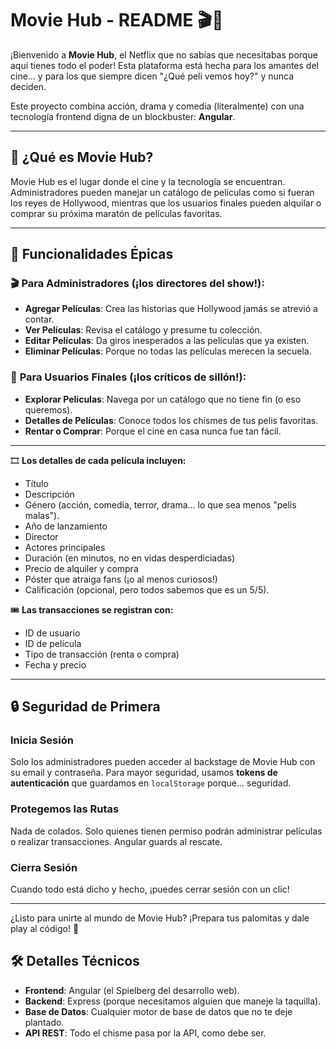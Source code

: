 # Movie Hub - README 🎬🍿  

¡Bienvenido a **Movie Hub**, el Netflix que no sabías que necesitabas porque aquí tienes todo el poder! Esta plataforma está hecha para los amantes del cine... y para los que siempre dicen "¿Qué peli vemos hoy?" y nunca deciden.  

Este proyecto combina acción, drama y comedia (literalmente) con una tecnología frontend digna de un blockbuster: **Angular**.  

---

## 🌟 ¿Qué es Movie Hub?  

Movie Hub es el lugar donde el cine y la tecnología se encuentran. Administradores pueden manejar un catálogo de películas como si fueran los reyes de Hollywood, mientras que los usuarios finales pueden alquilar o comprar su próxima maratón de películas favoritas.  

---

## 🎥 Funcionalidades Épicas  

### 🎬 **Para Administradores (¡los directores del show!):**  
- **Agregar Películas**: Crea las historias que Hollywood jamás se atrevió a contar.  
- **Ver Películas**: Revisa el catálogo y presume tu colección.  
- **Editar Películas**: Da giros inesperados a las películas que ya existen.  
- **Eliminar Películas**: Porque no todas las películas merecen la secuela.  


### 🍿 **Para Usuarios Finales (¡los críticos de sillón!):**  
- **Explorar Películas**: Navega por un catálogo que no tiene fin (o eso queremos).  
- **Detalles de Películas**: Conoce todos los chismes de tus pelis favoritas.  
- **Rentar o Comprar**: Porque el cine en casa nunca fue tan fácil.  

---

🎞 **Los detalles de cada película incluyen:**  
- Título  
- Descripción  
- Género (acción, comedia, terror, drama... lo que sea menos "pelis malas").  
- Año de lanzamiento  
- Director  
- Actores principales  
- Duración (en minutos, no en vidas desperdiciadas)  
- Precio de alquiler y compra  
- Póster que atraiga fans (¡o al menos curiosos!)  
- Calificación (opcional, pero todos sabemos que es un 5/5).  


🎟️ **Las transacciones se registran con:**  
- ID de usuario  
- ID de película  
- Tipo de transacción (renta o compra)  
- Fecha y precio  

---

## 🔒 Seguridad de Primera  

### Inicia Sesión  
Solo los administradores pueden acceder al backstage de Movie Hub con su email y contraseña. Para mayor seguridad, usamos **tokens de autenticación** que guardamos en `localStorage` porque... seguridad.  

### Protegemos las Rutas  
Nada de colados. Solo quienes tienen permiso podrán administrar películas o realizar transacciones. Angular guards al rescate.  

### Cierra Sesión  
Cuando todo está dicho y hecho, ¡puedes cerrar sesión con un clic!  

---

¿Listo para unirte al mundo de Movie Hub? ¡Prepara tus palomitas y dale play al código! 🍿

## 🛠️ Detalles Técnicos 

- **Frontend**: Angular (el Spielberg del desarrollo web).  
- **Backend**: Express (porque necesitamos alguien que maneje la taquilla).  
- **Base de Datos**: Cualquier motor de base de datos que no te deje plantado.  
- **API REST**: Todo el chisme pasa por la API, como debe ser.  

